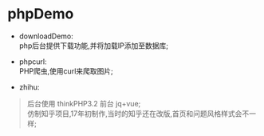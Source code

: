 # phpDemo
- downloadDemo:  
php后台提供下载功能,并将加载IP添加至数据库;

- phpcurl:  
PHP爬虫,使用curl来爬取图片;

- zhihu:  
> 后台使用 thinkPHP3.2 前台 jq+vue;  
仿制知乎项目,17年初制作,当时的知乎还在改版,首页和问题风格样式会不一样;
